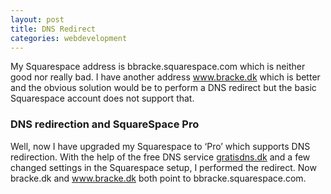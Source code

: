 ```yaml
---
layout: post
title: DNS Redirect
categories: webdevelopment
---
```

My Squarespace address is bbracke.squarespace.com which is neither good nor really bad. I have another address www.bracke.dk which is better and the obvious solution would be to perform a DNS redirect but the basic Squarespace account does not support that.
<!--more-->

### DNS redirection and SquareSpace Pro
Well, now I have upgraded my Squarespace to &#8216;Pro&#8217; which supports DNS redirection. With the help of the free DNS service <a rel="external" href="http://www.gratisdns.dk">gratisdns.dk</a> and a few changed settings in the Squarespace setup, I performed the redirect. Now bracke.dk and www.bracke.dk both point to bbracke.squarespace.com.